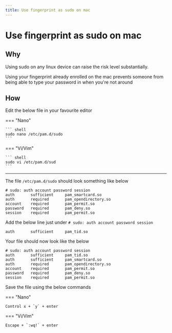 ```yaml
---
title: Use fingerprint as sudo on mac
---
```


# Use fingerprint as sudo on mac

## Why

Using sudo on any linux device can raise the risk level substantially.

Using your fingerprint already enrolled on the mac prevents someone from being able to type your password in when you're not around

## How


Edit the below file in your favourite editor 

=== "Nano"

    ``` shell
    sudo nano /etc/pam.d/sudo
    ```

=== "Vi/Vim"

    ``` shell
    sudo vi /etc/pam.d/sud
    ```
---

The file `/etc/pam.d/sudo` should look something like below

```text
# sudo: auth account password session
auth       sufficient     pam_smartcard.so
auth       required       pam_opendirectory.so
account    required       pam_permit.so
password   required       pam_deny.so
session    required       pam_permit.so
```


Add the below line just under `# sudo: auth account password session` 


```text
auth       sufficient     pam_tid.so
```

Your file should now look like the below

```text
# sudo: auth account password session
auth       sufficient     pam_tid.so
auth       sufficient     pam_smartcard.so
auth       required       pam_opendirectory.so
account    required       pam_permit.so
password   required       pam_deny.so
session    required       pam_permit.so
```


Save the file using the below commands

=== "Nano"

    Control x + `y` + enter

=== "Vi/Vim"

    Escape + `:wq!` + enter
